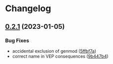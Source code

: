 # Changelog

## [0.2.1](https://github.com/gmc-norr/scout-annotation/compare/v0.2.0...v0.2.1) (2023-01-05)


### Bug Fixes

* accidental exclusion of genmod ([5ffbf7a](https://github.com/gmc-norr/scout-annotation/commit/5ffbf7a1b955ab8b2c32445c73b71ba26d80cd6b))
* correct name in VEP consequences ([9b447b4](https://github.com/gmc-norr/scout-annotation/commit/9b447b42a79aacea38cc8e056f8d4fda929f181d))
